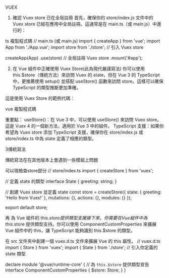 VUEX
1. 確認 Vuex store 已在全局註冊
首先，確保你的 store/index.js 文件中的 Vuex store 已經在應用中全局註冊。這通常是在 main.ts（或 main.js）中進行的：

ts
複製程式碼
// main.ts (或 main.js)
import { createApp } from 'vue';
import App from './App.vue';
import store from './store';  // 引入 Vuex store

createApp(App)
  .use(store)  // 全局註冊 Vuex store
  .mount('#app');

2. 在 Vue 組件中正確使用 Vuex Store(此為現代嚴謹寫法)
你可以使用 this.$store（傳統方法）來訪問 Vuex 的 state，但在 Vue 3 的 TypeScript 中，更推薦使用 setup() 並搭配 useStore() 函數來訪問 store。這樣可以確保 TypeScript 的類型推斷更加準確。

這是使用 Vuex Store 的範例代碼：

vue
複製程式碼
<template>
  <div class="home">
    <h1>{{ greeting }}</h1>
  </div>
</template>

<script lang="ts">
import { defineComponent } from 'vue';
import { useStore } from 'vuex';

export default defineComponent({
  name: 'HomeView',
  setup() {
    const store = useStore();  // 使用 useStore 函數獲取 Vuex Store 實例
    const greeting = store.state.greeting;  // 從 Vuex state 中獲取 greeting

    return {
      greeting
    };
  }
});
</script>
重要點：
useStore()：在 Vue 3 中，可以使用 useStore() 來訪問 Vuex store。這是 Vuex 4 的一個新方法，適用於 Vue 3 中的組件。
TypeScript 支援：如果你希望為 Vuex store 添加 TypeScript 支援，確保你在 store/index.js 或 store/index.ts 中為 state 定義了相應的類型。

3傳統寫法
<template>
  <div class="home">
    <h1>{{ greeting }}</h1>
  </div>
</template>

<script lang="ts">
import { defineComponent } from 'vue';

export default defineComponent({
  name: 'HomeView',
  computed: {
    greeting() {
      return this.$store.state.greeting;  // 從 Vuex 中提取 greeting
    }
  }
});
</script>

傳統寫法在在其他版本上會遇到一些模組上問題

可以現檢查store部分
// store/index.ts
import { createStore } from 'vuex';

// 定義 state 的類型
interface State {
  greeting: string;
}

// 創建 Vuex store 並定義 state
const store = createStore<State>({
  state: {
    greeting: 'Hello from Vuex!'
  },
  mutations: {},
  actions: {},
  modules: {}
});

export default store;

再 為 Vue 組件的 this.$store 提供類型支援
接下來，你需要在 Vue 組件中為 this.$store 提供類型支持。你可以使用 ComponentCustomProperties 來擴展 Vue 組件中的 this，讓 TypeScript 能夠識別 this.$store 的類型。

在 src 文件夾中創建一個 vuex.d.ts 文件來擴展 Vue 的 this 屬性。
// vuex.d.ts
import { Store } from 'vuex';
import { State } from './store';  // 引入你定義的 state 類型

declare module '@vue/runtime-core' {
  // 為 `this.$store` 提供類型宣告
  interface ComponentCustomProperties {
    $store: Store<State>;
  }
}
